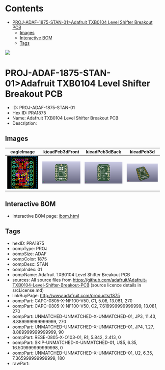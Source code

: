 



Contents
========

* [PROJ-ADAF-1875-STAN-01>Adafruit TXB0104 Level Shifter Breakout PCB](#proj-adaf-1875-stan-01adafruit-txb0104-level-shifter-breakout-pcb)
	* [Images](#images)
	* [Interactive BOM](#interactive-bom)
	* [Tags](#tags)
  
![][im]
# PROJ-ADAF-1875-STAN-01>Adafruit TXB0104 Level Shifter Breakout PCB

- ID: PROJ-ADAF-1875-STAN-01
- Hex ID: PRA1875
- Name: Adafruit TXB0104 Level Shifter Breakout PCB
- Description: 

## Images
  
  

|eagleImage|kicadPcb3dFront|kicadPcb3dBack|kicadPcb3d|
| :---: | :---: | :---: | :---: |
|[![eagleImage](eagleImage_140.png)](eagleImage_600.png)|[![kicadPcb3dFront](kicadPcb3dFront_140.png)](kicadPcb3dFront_600.png)|[![kicadPcb3dBack](kicadPcb3dBack_140.png)](kicadPcb3dBack_600.png)|[![kicadPcb3d](kicadPcb3d_140.png)](kicadPcb3d_600.png)|

## Interactive BOM

- Interactive BOM page: [ibom.html](kicad/bom/ibom.html)

## Tags

- hexID: PRA1875
- oompType: PROJ
- oompSize: ADAF
- oompColor: 1875
- oompDesc: STAN
- oompIndex: 01
- oompName: Adafruit TXB0104 Level Shifter Breakout PCB
- sources: All source files from https://github.com/adafruit/Adafruit-TXB0104-Level-Shifter-Breakout-PCB (source licence details in srcLicense.md)
- linkBuyPage: http://www.adafruit.com/products/1875
- oompPart: CAPC-0805-X-NF100-V50, C1, 5.08, 13.081, 270
- oompPart: CAPC-0805-X-NF100-V50, C2, 7.619999999999999, 13.081, 270
- oompPart: UNMATCHED-UNMATCHED-X-UNMATCHED-01, JP3, 11.43, 8.889999999999999, 270
- oompPart: UNMATCHED-UNMATCHED-X-UNMATCHED-01, JP4, 1.27, 8.889999999999999, 90
- oompPart: RESE-0805-X-O103-01, R1, 5.842, 2.413, 0
- oompPart: SKIP-UNMATCHED-X-UNMATCHED-01, U$5, 6.35, 16.509999999999998, 0
- oompPart: UNMATCHED-UNMATCHED-X-UNMATCHED-01, U2, 6.35, 7.365999999999999, 180
- rawPart: 



[im]: kicadPcb3d_450.png
